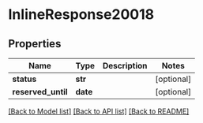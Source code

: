 # InlineResponse20018

## Properties
Name | Type | Description | Notes
------------ | ------------- | ------------- | -------------
**status** | **str** |  | [optional] 
**reserved_until** | **date** |  | [optional] 

[[Back to Model list]](../README.md#documentation-for-models) [[Back to API list]](../README.md#documentation-for-api-endpoints) [[Back to README]](../README.md)


